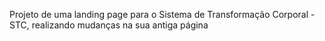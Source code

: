 Projeto de uma landing page para o Sistema de Transformação Corporal - STC, realizando mudanças na sua antiga página
